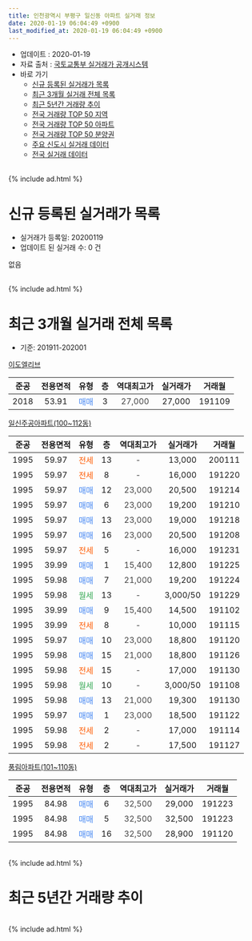 ```yaml
---
title: 인천광역시 부평구 일신동 아파트 실거래 정보
date: 2020-01-19 06:04:49 +0900
last_modified_at: 2020-01-19 06:04:49 +0900
---
```


* 업데이트 : 2020-01-19
* 자료 출처 : [국토교통부 실거래가 공개시스템](http://rt.molit.go.kr)
* 바로 가기
    * [신규 등록된 실거래가 목록](#신규-등록된-실거래가-목록)
    * [최근 3개월 실거래 전체 목록](#최근-3개월-실거래-전체-목록)
    * [최근 5년간 거래량 추이](#최근-5년간-거래량-추이)
    * [전국 거래량 TOP 50 지역](https://apt-info.github.io/apt-trade-info/최근-3개월-전국에서-가장-거래가-많이-발생한-지역)
    * [전국 거래량 TOP 50 아파트](https://apt-info.github.io/apt-trade-info/최근-3개월-전국에서-가장-거래가-많이-발생한-아파트)
    * [전국 거래량 TOP 50 분양권](https://apt-info.github.io/apt-trade-info/최근-3개월-전국에서-가장-거래가-많이-발생한-분양권)
    * [주요 신도시 실거래 데이터](https://apt-info.github.io/apt-trade-info/주요-신도시)
    * [전국 실거래 데이터](https://apt-info.github.io/apt-trade-info/전국)
<br>
{% include ad.html %}
<br>

# 신규 등록된 실거래가 목록
* 실거래가 등록일: 20200119
* 업데이트 된 실거래 수: 0 건

없음

<br>
{% include ad.html %}
<br>

# 최근 3개월 실거래 전체 목록
* 기준: 201911-202001


[이도엘리브](https://search.naver.com/search.naver?query=%EC%9D%B8%EC%B2%9C%EA%B4%91%EC%97%AD%EC%8B%9C+%EB%B6%80%ED%8F%89%EA%B5%AC+%EC%9D%BC%EC%8B%A0%EB%8F%99+%EC%9D%B4%EB%8F%84%EC%97%98%EB%A6%AC%EB%B8%8C)

|준공|전용면적|유형|층|역대최고가|실거래가|거래월|
|:---:|:---:|:---:|:---:|:---:|:---:|:---:|
|2018|53.91|<span style="color:#4285f3">매매</span>|3|<span style="color:#444444">27,000</span>|27,000|191109|

[일신주공아파트(100~112동)](https://search.naver.com/search.naver?query=%EC%9D%B8%EC%B2%9C%EA%B4%91%EC%97%AD%EC%8B%9C+%EB%B6%80%ED%8F%89%EA%B5%AC+%EC%9D%BC%EC%8B%A0%EB%8F%99+%EC%9D%BC%EC%8B%A0%EC%A3%BC%EA%B3%B5%EC%95%84%ED%8C%8C%ED%8A%B8%28100%7E112%EB%8F%99%29)

|준공|전용면적|유형|층|역대최고가|실거래가|거래월|
|:---:|:---:|:---:|:---:|:---:|:---:|:---:|
|1995|59.97|<span style="color:#ff5a00">전세</span>|13|<span style="color:#444444">-</span>|13,000|200111|
|1995|59.97|<span style="color:#ff5a00">전세</span>|8|<span style="color:#444444">-</span>|16,000|191220|
|1995|59.97|<span style="color:#4285f3">매매</span>|12|<span style="color:#444444">23,000</span>|20,500|191214|
|1995|59.97|<span style="color:#4285f3">매매</span>|6|<span style="color:#444444">23,000</span>|19,200|191210|
|1995|59.97|<span style="color:#4285f3">매매</span>|13|<span style="color:#444444">23,000</span>|19,000|191218|
|1995|59.97|<span style="color:#4285f3">매매</span>|16|<span style="color:#444444">23,000</span>|20,500|191208|
|1995|59.97|<span style="color:#ff5a00">전세</span>|5|<span style="color:#444444">-</span>|16,000|191231|
|1995|39.99|<span style="color:#4285f3">매매</span>|1|<span style="color:#444444">15,400</span>|12,800|191225|
|1995|59.98|<span style="color:#4285f3">매매</span>|7|<span style="color:#444444">21,000</span>|19,200|191224|
|1995|59.98|<span style="color:#34a853">월세</span>|13|<span style="color:#444444">-</span>|3,000/50|191229|
|1995|39.99|<span style="color:#4285f3">매매</span>|9|<span style="color:#444444">15,400</span>|14,500|191102|
|1995|39.99|<span style="color:#ff5a00">전세</span>|8|<span style="color:#444444">-</span>|10,000|191115|
|1995|59.97|<span style="color:#4285f3">매매</span>|10|<span style="color:#444444">23,000</span>|18,800|191120|
|1995|59.98|<span style="color:#4285f3">매매</span>|15|<span style="color:#444444">21,000</span>|18,800|191126|
|1995|59.98|<span style="color:#ff5a00">전세</span>|15|<span style="color:#444444">-</span>|17,000|191130|
|1995|59.98|<span style="color:#34a853">월세</span>|10|<span style="color:#444444">-</span>|3,000/50|191108|
|1995|59.98|<span style="color:#4285f3">매매</span>|13|<span style="color:#444444">21,000</span>|19,300|191130|
|1995|59.97|<span style="color:#4285f3">매매</span>|1|<span style="color:#444444">23,000</span>|18,500|191122|
|1995|59.98|<span style="color:#ff5a00">전세</span>|2|<span style="color:#444444">-</span>|17,000|191114|
|1995|59.98|<span style="color:#ff5a00">전세</span>|2|<span style="color:#444444">-</span>|17,500|191127|

[풍림아파트(101~110동)](https://search.naver.com/search.naver?query=%EC%9D%B8%EC%B2%9C%EA%B4%91%EC%97%AD%EC%8B%9C+%EB%B6%80%ED%8F%89%EA%B5%AC+%EC%9D%BC%EC%8B%A0%EB%8F%99+%ED%92%8D%EB%A6%BC%EC%95%84%ED%8C%8C%ED%8A%B8%28101%7E110%EB%8F%99%29)

|준공|전용면적|유형|층|역대최고가|실거래가|거래월|
|:---:|:---:|:---:|:---:|:---:|:---:|:---:|
|1995|84.98|<span style="color:#4285f3">매매</span>|6|<span style="color:#444444">32,500</span>|29,000|191223|
|1995|84.98|<span style="color:#4285f3">매매</span>|5|<span style="color:#444444">32,500</span>|32,500|191223|
|1995|84.98|<span style="color:#4285f3">매매</span>|16|<span style="color:#444444">32,500</span>|28,900|191120|


<br>
{% include ad.html %}
<br>

# 최근 5년간 거래량 추이


<div style="width:100%;">
    <canvas id="deal_progress" height="200"></canvas>
</div>

<script>
new Chart(document.getElementById("deal_progress"), {
    type: 'line',
    data: {
        labels: ['201501','201502','201503','201504','201505','201506','201507','201508','201509','201510','201511','201512','201601','201602','201603','201604','201605','201606','201607','201608','201609','201610','201611','201612','201701','201702','201703','201704','201705','201706','201707','201708','201709','201710','201711','201712','201801','201802','201803','201804','201805','201806','201807','201808','201809','201810','201811','201812','201901','201902','201903','201904','201905','201906','201907','201908','201909','201910','201911','201912','202001'],
        datasets: [{
            label: '매매',
            pointRadius: 1,
            data: [13, 10, 19, 13, 12, 20, 16, 6, 7, 13, 7, 1, 6, 11, 7, 20, 12, 20, 8, 10, 18, 12, 9, 5, 10, 13, 9, 9, 7, 10, 13, 8, 9, 12, 2, 4, 4, 7, 16, 5, 5, 6, 4, 6, 12, 8, 3, 3, 5, 5, 9, 7, 4, 9, 9, 5, 6, 9, 7, 8, 0],
            borderColor: "rgba(255, 201, 14, 1)",
            backgroundColor: "rgba(255, 201, 14, 0.5)",
            fill: false,
            lineTension: 0
        },{
            label: '전월세',
            pointRadius: 1,
            data: [10, 8, 6, 3, 10, 5, 3, 3, 3, 8, 1, 2, 5, 2, 8, 5, 13, 5, 0, 3, 9, 6, 5, 7, 2, 9, 5, 4, 3, 7, 2, 2, 5, 5, 2, 1, 3, 6, 8, 2, 4, 8, 3, 1, 7, 6, 4, 1, 5, 4, 4, 7, 3, 4, 2, 2, 1, 3, 5, 3, 1],
            borderColor: "rgba(0, 141, 185, 1)",
            backgroundColor: "rgba(0, 141, 185, 0.5)",
            fill: false,
            lineTension: 0
        }
        ]
    },
    options: {
        responsive: true,
        title: {
            display: false
        },
        tooltips: {
            mode: 'index',
            intersect: false
        },
        hover: {
            mode: 'nearest',
            intersect: true
        },
        scales: {
            xAxes: [{
                display: true,
                scaleLabel: {
                    display: true,
                    labelString: '년/월'
                }
            }],
            yAxes: [{
                display: true,
                ticks: {
                    suggestedMin: 0,
                },
                scaleLabel: {
                    display: true,
                    labelString: '실거래 수'
                }
            }]
        }
    }
});

</script>


<br>
{% include ad.html %}
<br>

